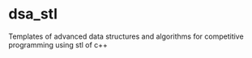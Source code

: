 # dsa_stl
Templates of advanced data structures and algorithms for competitive programming using stl of c++
